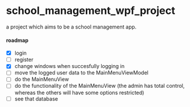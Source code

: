 # school_management_wpf_project
a project which aims to be a school management app.


#### roadmap

- [x] login
- [ ] register
- [x] change windows when succesfully logging in
- [ ] move the logged user data to the MainMenuViewModel
- [ ] do the MainMenuView
- [ ] do the functionality of the MainMenuView (the admin has total control, whereas the others will have some options restricted)
- [ ] see that database